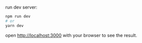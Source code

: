 run dev server:

```bash
npm run dev
# or
yarn dev
```

open [http://localhost:3000](http://localhost:3000) with your browser to see the result.
